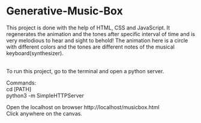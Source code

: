 # Generative-Music-Box
This project is done with the help of HTML, CSS and JavaScript. It regenerates the animation and the tones after specific interval of time and is very melodious to hear and sight to behold! The animation here is a circle with different colors and the tones are different notes of the musical keyboard(synthesizer).

<br>To run this project, go to the terminal and open a python server. 

Commands: 
<br>cd [PATH]
<br>python3 -m SimpleHTTPServer

Open the localhost on browser http://localhost/musicbox.html
<br>Click anywhere on the canvas. 

